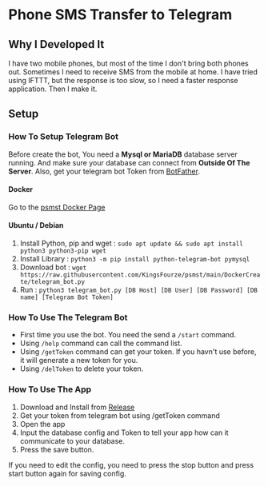 # Phone SMS Transfer to Telegram

## Why I Developed It

I have two mobile phones, but most of the time I don't bring both phones out. Sometimes I need to receive SMS from the mobile at home. I have tried using IFTTT, but the response is too slow, so I need a faster response application. Then I make it.

## Setup

### How To Setup Telegram Bot

Before create the bot, You need a **Mysql or MariaDB** database server running. And make sure your database can connect from **Outside Of The Server**. Also, get your telegram bot Token from [BotFather](https://t.me/botfather).

#### Docker

Go to the [psmst Docker Page](https://hub.docker.com/r/kingsfourze/psmst)

#### Ubuntu / Debian

1. Install Python, pip and wget : `sudo apt update && sudo apt install python3 python3-pip wget`
1. Install Library : `python3 -m pip install python-telegram-bot pymysql`
1. Download bot : `wget https://raw.githubusercontent.com/KingsFourze/psmst/main/DockerCreate/telegram_bot.py`
1. Run : `python3 telegram_bot.py [DB Host] [DB User] [DB Password] [DB name] [Telegram Bot Token]`

### How To Use The Telegram Bot

- First time you use the bot. You need the send a `/start` command.
- Using `/help` command can call the command list.
- Using `/getToken` command can get your token. If you havn't use before, it will generate a new token for you.
- Using `/delToken` to delete your token.

### How To Use The App

1. Download and Install from [Release](https://github.com/KingsFourze/psmst/releases)
2. Get your token from telegram bot using /getToken command
3. Open the app
4. Input the database config and Token to tell your app how can it communicate to your database.
5. Press the save button.

If you need to edit the config, you need to press the stop button and press start button again for saving config.
